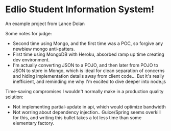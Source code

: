 # Edlio Student Information System!
An example project from Lance Dolan


Some notes for judge:
- Second time using Mongo, and the first time was a POC, so forgive any newbiew mongo anti-patters.
- First time using MongoDB with Heroku, absorbed ramp up time creating dev environment.
- I'm actually converting JSON to a POJO, and then later from POJO to JSON to store in Mongo, which is ideal for clean separation of concerns
and hiding implementation details away from client code... But it's really inefficient, and reminding me why I'm excited to dive deeper into node.js

Time-saving compromises I wouldn't normally make in a production quality solution:
- Not implementing partial-update in api, which would optimize bandwidth
- Not worring about dependency injection.. Guice/Spring seems overkill for this, and writing this bullet takes a lot less time than some elementary factory.